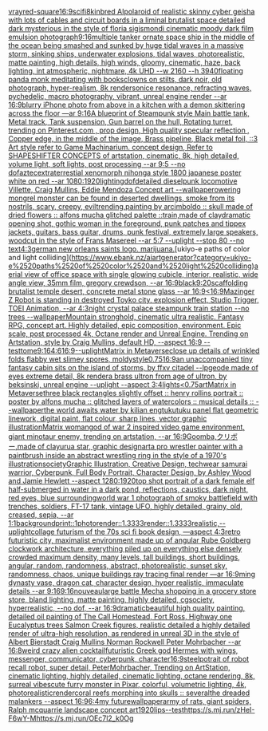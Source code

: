 [vray](https://www.ebank.nz/aiartgenerator?category=vray)[red-square](https://www.ebank.nz/aiartgenerator?category=red-square)[16:9](https://www.ebank.nz/aiartgenerator?category=16%3A9)[scifi](https://www.ebank.nz/aiartgenerator?category=scifi)[8k](https://www.ebank.nz/aiartgenerator?category=8k)[inbred AI](https://www.ebank.nz/aiartgenerator?category=inbred%2520AI)[polaroid of  realistic skinny cyber geisha with lots of cables and circuit boards in a liminal brutalist space detailed dark mysterious in the style of floria sigismondi cinematic moody dark film emulsion photograph](https://www.ebank.nz/aiartgenerator?category=polaroid%2520of%2520%2520realistic%2520skinny%2520cyber%2520geisha%2520with%2520lots%2520of%2520cables%2520and%2520circuit%2520boards%2520in%2520a%2520liminal%2520brutalist%2520space%2520detailed%2520dark%2520mysterious%2520in%2520the%2520style%2520of%2520floria%2520sigismondi%2520cinematic%2520moody%2520dark%2520film%2520emulsion%2520photograph)[9:16](https://www.ebank.nz/aiartgenerator?category=9%3A16)[multiple tanker ornate space ship in the middle of the ocean being smashed and sunked by huge tidal waves in a massive storm, sinking ships, underwater explosions, tidal waves, photorealistic, matte painting, high details, high winds, gloomy, cinematic, haze, back lighting, int atmospheric, nightmare, 4k UHD --w 2160 --h 3940](https://www.ebank.nz/aiartgenerator?category=multiple%2520tanker%2520ornate%2520space%2520ship%2520in%2520the%2520middle%2520of%2520the%2520ocean%2520being%2520smashed%2520and%2520sunked%2520by%2520huge%2520tidal%2520waves%2520in%2520a%2520massive%2520storm%2C%2520sinking%2520ships%2C%2520underwater%2520explosions%2C%2520tidal%2520waves%2C%2520photorealistic%2C%2520matte%2520painting%2C%2520high%2520details%2C%2520high%2520winds%2C%2520gloomy%2C%2520cinematic%2C%2520haze%2C%2520back%2520lighting%2C%2520int%2520atmospheric%2C%2520nightmare%2C%25204k%2520UHD%2520--w%25202160%2520--h%25203940)[floating panda monk meditating with books](https://www.ebank.nz/aiartgenerator?category=floating%2520panda%2520monk%2520meditating%2520with%2520books)[clowns on stilts, dark noir, old photograph, hyper-realism, 8k render](https://www.ebank.nz/aiartgenerator?category=clowns%2520on%2520stilts%2C%2520dark%2520noir%2C%2520old%2520photograph%2C%2520hyper-realism%2C%25208k%2520render)[sonice resonance, refracting waves, pychedelic, macro photography, vibrant, unreal engine render --ar 16:9](https://www.ebank.nz/aiartgenerator?category=sonice%2520resonance%2C%2520refracting%2520waves%2C%2520pychedelic%2C%2520macro%2520photography%2C%2520vibrant%2C%2520unreal%2520engine%2520render%2520--ar%252016%3A9)[blurry iPhone photo from above  in a kitchen with a demon skittering across the floor  —ar 9:16](https://www.ebank.nz/aiartgenerator?category=blurry%2520iPhone%2520photo%2520from%2520above%2520%2520in%2520a%2520kitchen%2520with%2520a%2520demon%2520skittering%2520across%2520the%2520floor%2520%2520%E2%80%94ar%25209%3A16)[A blueprint of Steampunk style Main battle tank,  Metal track,  Tank suspension, Gun barrel on the hull, Rotating turret, trending on Pinterest.com  , prop design, High quality specular reflection , Copper  edge, in the middle of the image, Brass pipeline,  Black metal foil,  ::3  Art style refer to Game Machinarium.  concept design, Refer to SHAPESHIFTER CONCEPTS  of artstation, cinematic,  8k, high detailed,  volume light,  soft lights,  post processing    --ar 9:5   --no dof](https://www.ebank.nz/aiartgenerator?category=A%2520blueprint%2520of%2520Steampunk%2520style%2520Main%2520battle%2520tank%2C%2520%2520Metal%2520track%2C%2520%2520Tank%2520suspension%2C%2520Gun%2520barrel%2520on%2520the%2520hull%2C%2520Rotating%2520turret%2C%2520trending%2520on%2520Pinterest.com%2520%2520%2C%2520prop%2520design%2C%2520High%2520quality%2520specular%2520reflection%2520%2C%2520Copper%2520%2520edge%2C%2520in%2520the%2520middle%2520of%2520the%2520image%2C%2520Brass%2520pipeline%2C%2520%2520Black%2520metal%2520foil%2C%2520%2520%3A%3A3%2520%2520Art%2520style%2520refer%2520to%2520Game%2520Machinarium.%2520%2520concept%2520design%2C%2520Refer%2520to%2520SHAPESHIFTER%2520CONCEPTS%2520%2520of%2520artstation%2C%2520cinematic%2C%2520%25208k%2C%2520high%2520detailed%2C%2520%2520volume%2520light%2C%2520%2520soft%2520lights%2C%2520%2520post%2520processing%2520%2520%2520%2520--ar%25209%3A5%2520%2520%2520--no%2520dof)[aztec](https://www.ebank.nz/aiartgenerator?category=aztec)[extraterrestial xenomorph nihonga style 1800 japanese poster white on red --ar 1080:1920](https://www.ebank.nz/aiartgenerator?category=extraterrestial%2520xenomorph%2520nihonga%2520style%25201800%2520japanese%2520poster%2520white%2520on%2520red%2520--ar%25201080%3A1920)[lighting](https://www.ebank.nz/aiartgenerator?category=lighting)[dof](https://www.ebank.nz/aiartgenerator?category=dof)[detailed dieselpunk locomotive Villette, Craig Mullins, Eddie Mendoza Concept art --wallpaper](https://www.ebank.nz/aiartgenerator?category=detailed%2520dieselpunk%2520locomotive%2520Villette%2C%2520Craig%2520Mullins%2C%2520Eddie%2520Mendoza%2520Concept%2520art%2520--wallpaper)[owering mongrel monster can be found in deserted dwellings, smoke from its nostrils, scary, creepy, evil](https://www.ebank.nz/aiartgenerator?category=owering%2520mongrel%2520monster%2520can%2520be%2520found%2520in%2520deserted%2520dwellings%2C%2520smoke%2520from%2520its%2520nostrils%2C%2520scary%2C%2520creepy%2C%2520evil)[trending,](https://www.ebank.nz/aiartgenerator?category=trending%2C)[painting by arcimboldo :: skull made of dried flowers :: alfons mucha glitched palette ::](https://www.ebank.nz/aiartgenerator?category=painting%2520by%2520arcimboldo%2520%3A%3A%2520skull%2520made%2520of%2520dried%2520flowers%2520%3A%3A%2520alfons%2520mucha%2520glitched%2520palette%2520%3A%3A)[train,made of clay](https://www.ebank.nz/aiartgenerator?category=train%2Cmade%2520of%2520clay)[dramatic opening shot, gothic woman in the foreground, punk patches and tippex jackets, guitars, bass guitar, drums, punk festival, extremely large speakers, woodcut in the style of Frans Masereel --ar 5:7 --uplight --stop 80 --no text](https://www.ebank.nz/aiartgenerator?category=dramatic%2520opening%2520shot%2C%2520gothic%2520woman%2520in%2520the%2520foreground%2C%2520punk%2520patches%2520and%2520tippex%2520jackets%2C%2520guitars%2C%2520bass%2520guitar%2C%2520drums%2C%2520punk%2520festival%2C%2520extremely%2520large%2520speakers%2C%2520woodcut%2520in%2520the%2520style%2520of%2520Frans%2520Masereel%2520--ar%25205%3A7%2520--uplight%2520--stop%252080%2520--no%2520text)[4:3](https://www.ebank.nz/aiartgenerator?category=4%3A3)[german new orleans saints logo. marijuana.](https://www.ebank.nz/aiartgenerator?category=german%2520new%2520orleans%2520saints%2520logo.%2520marijuana.)[ukiyo-e paths of color and light colliding](https://www.ebank.nz/aiartgenerator?category=ukiyo-e%2520paths%2520of%2520color%2520and%2520light%2520colliding)[aerial view of office space with single glowing cubicle, interior, realistic, wide angle view, 35mm film, gregory crewdson, --ar 16:9](https://www.ebank.nz/aiartgenerator?category=aerial%2520view%2520of%2520office%2520space%2520with%2520single%2520glowing%2520cubicle%2C%2520interior%2C%2520realistic%2C%2520wide%2520angle%2520view%2C%252035mm%2520film%2C%2520gregory%2520crewdson%2C%2520--ar%252016%3A9)[black](https://www.ebank.nz/aiartgenerator?category=black)[9:20](https://www.ebank.nz/aiartgenerator?category=9%3A20)[scaffolding brutalist temple desert, concrete metal stone glass --ar 16:9](https://www.ebank.nz/aiartgenerator?category=scaffolding%2520brutalist%2520temple%2520desert%2C%2520concrete%2520metal%2520stone%2520glass%2520--ar%252016%3A9)[<16:9](https://www.ebank.nz/aiartgenerator?category=%3C16%3A9)[Mazinger Z Robot is standing in destroyed Toyko city, explosion effect, Studio Trigger, TOEI Animation, --ar 4:3](https://www.ebank.nz/aiartgenerator?category=Mazinger%2520Z%2520Robot%2520is%2520standing%2520in%2520destroyed%2520Toyko%2520city%2C%2520explosion%2520effect%2C%2520Studio%2520Trigger%2C%2520TOEI%2520Animation%2C%2520--ar%25204%3A3)[night crystal palace steampunk train station --no trees --wallpaper](https://www.ebank.nz/aiartgenerator?category=night%2520crystal%2520palace%2520steampunk%2520train%2520station%2520--no%2520trees%2520--wallpaper)[Mountain stronghold, cinematic ultra realistic. Fantasy RPG, concept art. Highly detailed, epic composition, environment. Epic scale, post processed 4k, Octane render and Unreal Engine. Trending on Artstation, style by Craig Mullins, default HD, --aspect 16:9 --test](https://www.ebank.nz/aiartgenerator?category=Mountain%2520stronghold%2C%2520cinematic%2520ultra%2520realistic.%2520Fantasy%2520RPG%2C%2520concept%2520art.%2520Highly%2520detailed%2C%2520epic%2520composition%2C%2520environment.%2520Epic%2520scale%2C%2520post%2520processed%25204k%2C%2520Octane%2520render%2520and%2520Unreal%2520Engine.%2520Trending%2520on%2520Artstation%2C%2520style%2520by%2520Craig%2520Mullins%2C%2520default%2520HD%2C%2520--aspect%252016%3A9%2520--test)[tome](https://www.ebank.nz/aiartgenerator?category=tome)[9:16](https://www.ebank.nz/aiartgenerator?category=9%3A16)[4:6](https://www.ebank.nz/aiartgenerator?category=4%3A6)[16:9](https://www.ebank.nz/aiartgenerator?category=16%3A9)[--uplight](https://www.ebank.nz/aiartgenerator?category=--uplight)[Matrix in Metaverse](https://www.ebank.nz/aiartgenerator?category=Matrix%2520in%2520Metaverse)[close up details of wrinkled folds flabby wet slimey spores, moldy](https://www.ebank.nz/aiartgenerator?category=close%2520up%2520details%2520of%2520wrinkled%2520folds%2520flabby%2520wet%2520slimey%2520spores%2C%2520moldy)[style](https://www.ebank.nz/aiartgenerator?category=style)[0.75](https://www.ebank.nz/aiartgenerator?category=0.75)[16:9](https://www.ebank.nz/aiartgenerator?category=16%3A9)[an unaccompanied tiny fantasy cabin sits on the island of storms, by ffxv citadel --lp](https://www.ebank.nz/aiartgenerator?category=an%2520unaccompanied%2520tiny%2520fantasy%2520cabin%2520sits%2520on%2520the%2520island%2520of%2520storms%2C%2520by%2520ffxv%2520citadel%2520--lp)[geode made of eyes extreme detail, 8k render](https://www.ebank.nz/aiartgenerator?category=geode%2520made%2520of%2520eyes%2520extreme%2520detail%2C%25208k%2520render)[a brass ultron from age of ultron, by beksinski, unreal engine --uplight --aspect 3:4](https://www.ebank.nz/aiartgenerator?category=a%2520brass%2520ultron%2520from%2520age%2520of%2520ultron%2C%2520by%2520beksinski%2C%2520unreal%2520engine%2520--uplight%2520--aspect%25203%3A4)[lights](https://www.ebank.nz/aiartgenerator?category=lights)[<0.75](https://www.ebank.nz/aiartgenerator?category=%3C0.75)[art](https://www.ebank.nz/aiartgenerator?category=art)[Matrix in Metaverse](https://www.ebank.nz/aiartgenerator?category=Matrix%2520in%2520Metaverse)[three black rectangles slightly offset :: henry rollins portrait :: poster by alfons mucha :: glitched layers of watercolors :: musical details :: --wallpaper](https://www.ebank.nz/aiartgenerator?category=three%2520black%2520rectangles%2520slightly%2520offset%2520%3A%3A%2520henry%2520rollins%2520portrait%2520%3A%3A%2520poster%2520by%2520alfons%2520mucha%2520%3A%3A%2520glitched%2520layers%2520of%2520watercolors%2520%3A%3A%2520musical%2520details%2520%3A%3A%2520--wallpaper)[the world awaits water by kilian eng](https://www.ebank.nz/aiartgenerator?category=the%2520world%2520awaits%2520water%2520by%2520kilian%2520eng)[tukutuku panel flat geometric linework, digital paint, flat colour, sharp lines, vector graphic illustration](https://www.ebank.nz/aiartgenerator?category=tukutuku%2520panel%2520flat%2520geometric%2520linework%2C%2520digital%2520paint%2C%2520flat%2520colour%2C%2520sharp%2520lines%2C%2520vector%2520graphic%2520illustration)[Matrix woman](https://www.ebank.nz/aiartgenerator?category=Matrix%2520woman)[god of war 2 inspired video game environment, giant minotaur enemy, trending on artstation, --ar 16:9](https://www.ebank.nz/aiartgenerator?category=god%2520of%2520war%25202%2520inspired%2520video%2520game%2520environment%2C%2520giant%2520minotaur%2520enemy%2C%2520trending%2520on%2520artstation%2C%2520--ar%252016%3A9)[Goomba,クリボー,made of clay](https://www.ebank.nz/aiartgenerator?category=Goomba%2C%E3%82%AF%E3%83%AA%E3%83%9C%E3%83%BC%2Cmade%2520of%2520clay)[urua star, graphic design](https://www.ebank.nz/aiartgenerator?category=urua%2520star%2C%2520graphic%2520design)[art](https://www.ebank.nz/aiartgenerator?category=art)[a pro wrestler painter with a paintbrush inside an abstract wrestling ring in the style of a 1970's illustration](https://www.ebank.nz/aiartgenerator?category=a%2520pro%2520wrestler%2520painter%2520with%2520a%2520paintbrush%2520inside%2520an%2520abstract%2520wrestling%2520ring%2520in%2520the%2520style%2520of%2520a%25201970%27s%2520illustration)[society](https://www.ebank.nz/aiartgenerator?category=society)[](https://www.ebank.nz/aiartgenerator?category=)[Graphic Illustration, Creative Design, techwear samurai warrior, Cyberpunk, Full Body Portrait, Character Design, by Ashley Wood and Jamie Hewlett --aspect 1280:1920](https://www.ebank.nz/aiartgenerator?category=Graphic%2520Illustration%2C%2520Creative%2520Design%2C%2520techwear%2520samurai%2520warrior%2C%2520Cyberpunk%2C%2520Full%2520Body%2520Portrait%2C%2520Character%2520Design%2C%2520by%2520Ashley%2520Wood%2520and%2520Jamie%2520Hewlett%2520--aspect%25201280%3A1920)[top shot portrait of a dark female elf half-submerged in water in a dark pond, reflections, caustics, dark night, red eyes, blue surrounding](https://www.ebank.nz/aiartgenerator?category=top%2520shot%2520portrait%2520of%2520a%2520dark%2520female%2520elf%2520half-submerged%2520in%2520water%2520in%2520a%2520dark%2520pond%2C%2520reflections%2C%2520caustics%2C%2520dark%2520night%2C%2520red%2520eyes%2C%2520blue%2520surrounding)[world war 1 photograph of smoky battlefield with trenches, soldiers, FT-17 tank, vintage UFO, highly detailed, grainy, old, creased, sepia, --ar 1:1](https://www.ebank.nz/aiartgenerator?category=world%2520war%25201%2520photograph%2520of%2520smoky%2520battlefield%2520with%2520trenches%2C%2520soldiers%2C%2520FT-17%2520tank%2C%2520vintage%2520UFO%2C%2520highly%2520detailed%2C%2520grainy%2C%2520old%2C%2520creased%2C%2520sepia%2C%2520--ar%25201%3A1)[background](https://www.ebank.nz/aiartgenerator?category=background)[print::1](https://www.ebank.nz/aiartgenerator?category=print%3A%3A1)[photo](https://www.ebank.nz/aiartgenerator?category=photo)[render::1.3333](https://www.ebank.nz/aiartgenerator?category=render%3A%3A1.3333)[render::1.3333](https://www.ebank.nz/aiartgenerator?category=render%3A%3A1.3333)[realistic,](https://www.ebank.nz/aiartgenerator?category=realistic%2C)[--uplight](https://www.ebank.nz/aiartgenerator?category=--uplight)[collage futurism of the 70s sci fi book design, —aspect 4:3](https://www.ebank.nz/aiartgenerator?category=collage%2520futurism%2520of%2520the%252070s%2520sci%2520fi%2520book%2520design%2C%2520%E2%80%94aspect%25204%3A3)[retro futuristic city,  maximalist environment made up of angular Rube Goldberg clockwork architecture, everything piled up on everything else densely crowded maximum density, many levels, tall buildings, short buildings,  angular, random, randomness, abstract, photorealistic, sunset sky,  randomness, chaos,  unique buildings ray tracing final render  —ar 16:9](https://www.ebank.nz/aiartgenerator?category=retro%2520futuristic%2520city%2C%2520%2520maximalist%2520environment%2520made%2520up%2520of%2520angular%2520Rube%2520Goldberg%2520clockwork%2520architecture%2C%2520everything%2520piled%2520up%2520on%2520everything%2520else%2520densely%2520crowded%2520maximum%2520density%2C%2520many%2520levels%2C%2520tall%2520buildings%2C%2520short%2520buildings%2C%2520%2520angular%2C%2520random%2C%2520randomness%2C%2520abstract%2C%2520photorealistic%2C%2520sunset%2520sky%2C%2520%2520randomness%2C%2520chaos%2C%2520%2520unique%2520buildings%2520ray%2520tracing%2520final%2520render%2520%2520%E2%80%94ar%252016%3A9)[](https://www.ebank.nz/aiartgenerator?category=)[ming dynasty vase, dragon cat, character design, hyper realistic, immaculate details --ar 9:16](https://www.ebank.nz/aiartgenerator?category=ming%2520dynasty%2520vase%2C%2520dragon%2520cat%2C%2520character%2520design%2C%2520hyper%2520realistic%2C%2520immaculate%2520details%2520--ar%25209%3A16)[9:16](https://www.ebank.nz/aiartgenerator?category=9%3A16)[nouveau](https://www.ebank.nz/aiartgenerator?category=nouveau)[large battle Mecha shopping in a grocery store store, bland lighting, matte painting, highly detailed, cgsociety, hyperrealistic, --no dof, --ar 16:9](https://www.ebank.nz/aiartgenerator?category=large%2520battle%2520Mecha%2520shopping%2520in%2520a%2520grocery%2520store%2520store%2C%2520bland%2520lighting%2C%2520matte%2520painting%2C%2520highly%2520detailed%2C%2520cgsociety%2C%2520hyperrealistic%2C%2520--no%2520dof%2C%2520--ar%252016%3A9)[dramatic](https://www.ebank.nz/aiartgenerator?category=dramatic)[beautiful high quality painting, detailed oil painting of The Call Homestead, Fort Ross, Highway one Eucalyptus trees  Salmon Creek figures, realistic detailed a highly detailed render of ultra-high resolution, as rendered in unreal 3D in the style of Albert Bierstadt Craig Mullins Norman Rockwell Peter Mohrbacher  --ar 16:8](https://www.ebank.nz/aiartgenerator?category=beautiful%2520high%2520quality%2520painting%2C%2520detailed%2520oil%2520painting%2520of%2520The%2520Call%2520Homestead%2C%2520Fort%2520Ross%2C%2520Highway%2520one%2520Eucalyptus%2520trees%2520%2520Salmon%2520Creek%2520figures%2C%2520realistic%2520detailed%2520a%2520highly%2520detailed%2520render%2520of%2520ultra-high%2520resolution%2C%2520as%2520rendered%2520in%2520unreal%25203D%2520in%2520the%2520style%2520of%2520Albert%2520Bierstadt%2520Craig%2520Mullins%2520Norman%2520Rockwell%2520Peter%2520Mohrbacher%2520%2520--ar%252016%3A8)[weird crazy alien cocktail](https://www.ebank.nz/aiartgenerator?category=weird%2520crazy%2520alien%2520cocktail)[futuristic Greek god Hermes with wings, messenger, communicator, cyberpunk, character](https://www.ebank.nz/aiartgenerator?category=futuristic%2520Greek%2520god%2520Hermes%2520with%2520wings%2C%2520messenger%2C%2520communicator%2C%2520cyberpunk%2C%2520character)[16:9](https://www.ebank.nz/aiartgenerator?category=16%3A9)[steel](https://www.ebank.nz/aiartgenerator?category=steel)[potrait of robot recall robot, super detail, PeterMohrbacher, Trending on ArtStation, cinematic lighting, highly detailed, cinematic lighting, octane rendering, 8k, surreal vibes](https://www.ebank.nz/aiartgenerator?category=potrait%2520of%2520robot%2520recall%2520robot%2C%2520super%2520detail%2C%2520PeterMohrbacher%2C%2520Trending%2520on%2520ArtStation%2C%2520cinematic%2520lighting%2C%2520highly%2520detailed%2C%2520cinematic%2520lighting%2C%2520octane%2520rendering%2C%25208k%2C%2520surreal%2520vibes)[cute furry monster in Pixar, colorful, volumetric lighting, 4k, photorealistic](https://www.ebank.nz/aiartgenerator?category=cute%2520furry%2520monster%2520in%2520Pixar%2C%2520colorful%2C%2520volumetric%2520lighting%2C%25204k%2C%2520photorealistic)[render](https://www.ebank.nz/aiartgenerator?category=render)[coral reefs morphing into skulls :: several](https://www.ebank.nz/aiartgenerator?category=coral%2520reefs%2520morphing%2520into%2520skulls%2520%3A%3A%2520several)[the dreaded malankers --aspect 16:9](https://www.ebank.nz/aiartgenerator?category=the%2520dreaded%2520malankers%2520--aspect%252016%3A9)[6:4](https://www.ebank.nz/aiartgenerator?category=6%3A4)[my future](https://www.ebank.nz/aiartgenerator?category=my%2520future)[wallpaper](https://www.ebank.nz/aiartgenerator?category=wallpaper)[army of rats, giant spiders, Ralph mcquarrie landscape concept art](https://www.ebank.nz/aiartgenerator?category=army%2520of%2520rats%2C%2520giant%2520spiders%2C%2520Ralph%2520mcquarrie%2520landscape%2520concept%2520art)[1920](https://www.ebank.nz/aiartgenerator?category=1920)[lips](https://www.ebank.nz/aiartgenerator?category=lips)[--test](https://www.ebank.nz/aiartgenerator?category=--test)[<https://s.mj.run/zHeI-F6wY-M>](https://www.ebank.nz/aiartgenerator?category=%3Chttps%3A//s.mj.run/zHeI-F6wY-M%3E)[<https://s.mj.run/OEc7l2_k0Og>](https://www.ebank.nz/aiartgenerator?category=%3Chttps%3A//s.mj.run/OEc7l2_k0Og%3E)